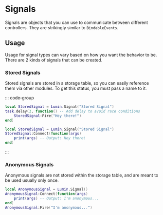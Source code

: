 # Signals

Signals are objects that you can use to communicate between different controllers. They are strikingly similar to `BindableEvents`.

## Usage

Usage for signal types can vary based on how you want the behavior to be. There are 2 kinds of signals that can be created.

### Stored Signals

Stored signals are stored in a storage table, so you can easily reference them via other modules. To get this status, you must pass a name to it.

::: code-group

```lua [Module 1]
local StoredSignal = Lumin.Signal("Stored Signal")
task.delay(3, function() -- Add delay to avoid race conditions
    StoredSignal:Fire("Hey there!")
end)
```

```lua [Module 2]
local StoredSignal = Lumin.Signal("Stored Signal")
StoredSignal:Connect(function(args)
    print(args) -- Output: Hey there!
end)
```

:::


### Anonymous Signals

Anonymous signals are not stored within the storage table, and are meant to be used usually only once.

```lua
local AnonymousSignal = Lumin.Signal()
AnonymousSignal:Connect(function(args)
    print(args) -- Output: I'm anonymous...
end)
AnonymousSignal:Fire("I'm anonymous...")
```